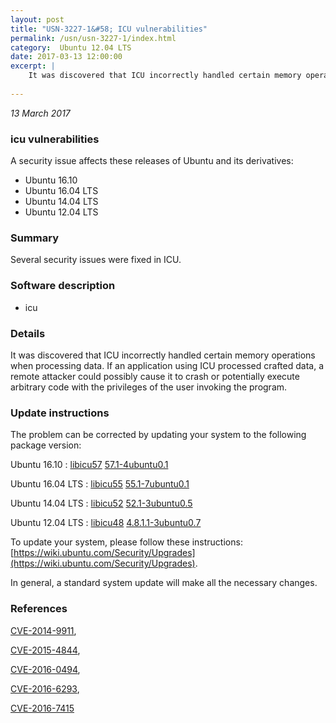 ```yaml
---
layout: post
title: "USN-3227-1&#58; ICU vulnerabilities"
permalink: /usn/usn-3227-1/index.html
category:  Ubuntu 12.04 LTS
date: 2017-03-13 12:00:00
excerpt: |
    It was discovered that ICU incorrectly handled certain memory operations when processing data. If an application using ICU processed crafted data, a remote attacker could possibly cause it to crash or potentially execute arbitrary code with the privileges of the user invoking the program. 
    
--- 
```

 
 

*13 March 2017*

### icu vulnerabilities

A security issue affects these releases of Ubuntu and its derivatives:

* Ubuntu 16.10
* Ubuntu 16.04 LTS
* Ubuntu 14.04 LTS
* Ubuntu 12.04 LTS

### Summary

Several security issues were fixed in ICU. 

### Software description

* icu 

### Details

It was discovered that ICU incorrectly handled certain memory operations when processing data. If an application using ICU processed crafted data, a remote attacker could possibly cause it to crash or potentially execute arbitrary code with the privileges of the user invoking the program. 

### Update instructions

The problem can be corrected by updating your system to the following package version:

Ubuntu 16.10
 : [libicu57](https://launchpad.net/ubuntu/+source/icu) <span> [57.1-4ubuntu0.1](https://launchpad.net/ubuntu/+source/icu/57.1-4ubuntu0.1) </span> 

Ubuntu 16.04 LTS
 : [libicu55](https://launchpad.net/ubuntu/+source/icu) <span> [55.1-7ubuntu0.1](https://launchpad.net/ubuntu/+source/icu/55.1-7ubuntu0.1) </span> 

Ubuntu 14.04 LTS
 : [libicu52](https://launchpad.net/ubuntu/+source/icu) <span> [52.1-3ubuntu0.5](https://launchpad.net/ubuntu/+source/icu/52.1-3ubuntu0.5) </span> 

Ubuntu 12.04 LTS
 : [libicu48](https://launchpad.net/ubuntu/+source/icu) <span> [4.8.1.1-3ubuntu0.7](https://launchpad.net/ubuntu/+source/icu/4.8.1.1-3ubuntu0.7) </span> 

To update your system, please follow these instructions: [https://wiki.ubuntu.com/Security/Upgrades](https://wiki.ubuntu.com/Security/Upgrades).

In general, a standard system update will make all the necessary changes. 

### References

 
 [CVE-2014-9911](http://people.ubuntu.com/~ubuntu-security/cve/CVE-2014-9911), 

 [CVE-2015-4844](http://people.ubuntu.com/~ubuntu-security/cve/CVE-2015-4844), 

 [CVE-2016-0494](http://people.ubuntu.com/~ubuntu-security/cve/CVE-2016-0494), 

 [CVE-2016-6293](http://people.ubuntu.com/~ubuntu-security/cve/CVE-2016-6293), 

 [CVE-2016-7415](http://people.ubuntu.com/~ubuntu-security/cve/CVE-2016-7415)
 

